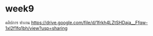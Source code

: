 # week9
คลิปการ ทำงาน https://drive.google.com/file/d/1frkh4LZtSHDaja__Ffqw-1xl2f1fq1bh/view?usp=sharing
